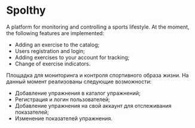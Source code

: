 # Spolthy 
A platform for monitoring and controlling a sports lifestyle. At the moment, the following features are implemented:
- Adding an exercise to the catalog;
- Users registration and login;
- Adding exercises to your account for tracking;
- Change of exercise indicators.

Площадка для мониторинга и контроля спортивного образа жизни. На данный момент реализованы следующие возможности:
- Добавление упражнения в каталог упражнений;
- Регистрация и логин пользователей;
- Добавление упражнения на свой аккаунт для отслеживания показателей;
- Изменение показателей упражнения.
